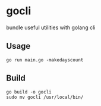 # gocli
bundle useful utilities with golang cli 

## Usage
```
go run main.go -makedayscount
```
## Build

```
go build -o gocli
sudo mv gocli /usr/local/bin/
```